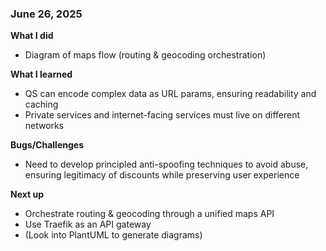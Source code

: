 ### June 26, 2025

**What I did**
- Diagram of maps flow (routing & geocoding orchestration)

**What I learned**
- QS can encode complex data as URL params, ensuring readability and caching
- Private services and internet-facing services must live on different networks

**Bugs/Challenges**
- Need to develop principled anti-spoofing techniques to avoid abuse, ensuring legitimacy of discounts while preserving user experience 

**Next up**
- Orchestrate routing & geocoding through a unified maps API
- Use Traefik as an API gateway
- (Look into PlantUML to generate diagrams)